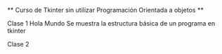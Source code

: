 ** Curso de Tkinter sin utilizar Programación Orientada a objetos **

Clase 1 Hola Mundo
Se muestra la estructura básica de un programa en tkinter

Clase 2


